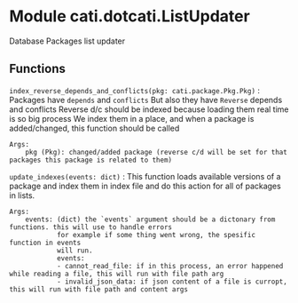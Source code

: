 Module cati.dotcati.ListUpdater
===============================
Database Packages list updater

Functions
---------

    
`index_reverse_depends_and_conflicts(pkg: cati.package.Pkg.Pkg)`
:   Packages have `depends` and `conflicts`
    But also they have `Reverse` depends and conflicts
    Reverse d/c should be indexed because loading them real time is so big process
    We index them in a place, and when a package is added/changed, this function should be called
    
    Args:
        pkg (Pkg): changed/added package (reverse c/d will be set for that packages this package is related to them)

    
`update_indexes(events: dict)`
:   This function loads available versions of a package and index them in index file
    and do this action for all of packages in lists.
    
    Args:
        events: (dict) the `events` argument should be a dictonary from functions. this will use to handle errors
                for example if some thing went wrong, the spesific function in events
                will run.
                events:
                - cannot_read_file: if in this process, an error happened while reading a file, this will run with file path arg
                - invalid_json_data: if json content of a file is curropt, this will run with file path and content args